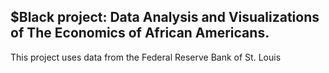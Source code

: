 ## $Black project: Data Analysis and Visualizations of The Economics of African Americans. 

This project uses data from the Federal Reserve Bank of St. Louis
